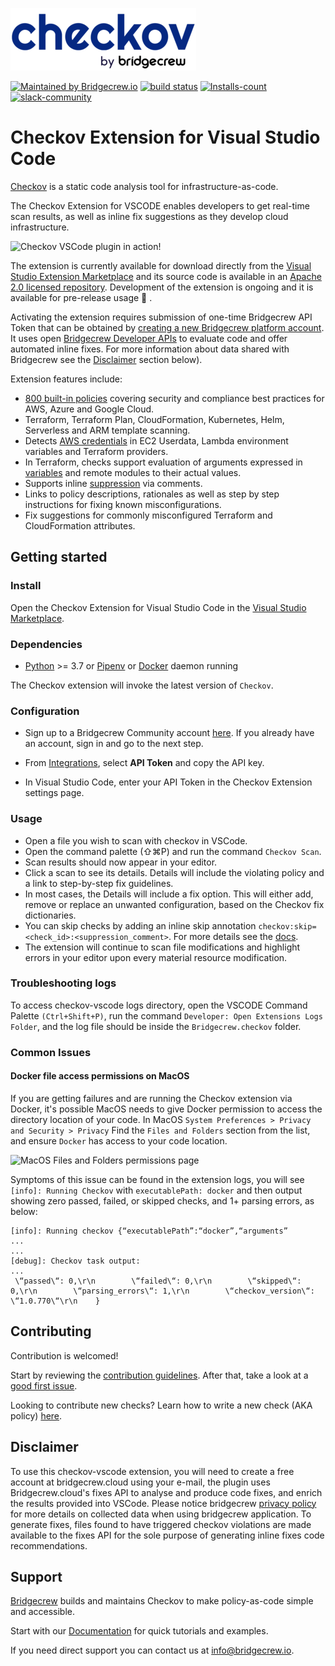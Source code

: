 [![checkov](https://raw.githubusercontent.com/bridgecrewio/checkov/master/docs/web/images/checkov_by_bridgecrew.png)](https://checkov.io)

[![Maintained by Bridgecrew.io](https://img.shields.io/badge/maintained%20by-bridgecrew.io-blueviolet)](https://bridgecrew.io/?utm_source=github&utm_medium=organic_oss&utm_campaign=checkov-vscode)
[![build status](https://github.com/bridgecrewio/checkov-vscode/workflows/build/badge.svg)](https://github.com/bridgecrewio/checkov-vscode/actions?query=workflow%3Abuild)
[![Installs-count](https://vsmarketplacebadge.apphb.com/installs-short/bridgecrew.checkov.svg)](https://marketplace.visualstudio.com/items?itemName=Bridgecrew.checkov)
[![slack-community](https://img.shields.io/badge/Slack-contact%20us-lightgrey.svg?logo=slack)](https://slack.bridgecrew.io/?utm_source=github&utm_medium=organic_oss&utm_campaign=checkov-vscode)

# Checkov Extension for Visual Studio Code

[Checkov](https://github.com/bridgecrewio/checkov) is a static code analysis tool for infrastructure-as-code.

The Checkov Extension for VSCODE enables developers to get real-time scan results, as well as inline fix suggestions as they develop cloud infrastructure.

![Checkov VSCode plugin in action!](./docs/checkov-vscode-demo.gif)

The extension is currently available for download directly from the [Visual Studio Extension Marketplace](https://marketplace.visualstudio.com/items?itemName=Bridgecrew.checkov) and its source code is available in an [Apache 2.0 licensed repository](https://github.com/bridgecrewio/checkov-vscode). Development of the extension is ongoing and it is available for pre-release usage 🚧 .

Activating the extension requires submission of one-time Bridgecrew API Token that can be obtained by [creating a new Bridgecrew platform account](https://docs.bridgecrew.io/docs/get-api-token). It uses open [Bridgecrew Developer APIs](https://docs.bridgecrew.io/reference) to evaluate code and offer automated inline fixes. For more information about data shared with Bridgecrew see the [Disclaimer](#disclaimer) section below).

Extension features include:

* [800 built-in policies](https://github.com/bridgecrewio/checkov/blob/master/docs/3.Scans/resource-scans.md) covering security and compliance best practices for AWS, Azure and Google Cloud.
* Terraform, Terraform Plan, CloudFormation, Kubernetes, Helm, Serverless and ARM template scanning.
* Detects [AWS credentials](https://github.com/bridgecrewio/checkov/blob/master/docs/3.Scans/Credentials%20Scans.md) in EC2 Userdata, Lambda environment variables and Terraform providers.
* In Terraform, checks support evaluation of arguments expressed in [variables](https://github.com/bridgecrewio/checkov/blob/master/docs/2.Concepts/Evaluations.md) and remote modules to their actual values.
* Supports inline [suppression](https://github.com/bridgecrewio/checkov/blob/master/docs/2.Concepts/Suppressions.md) via comments.
* Links to policy descriptions, rationales as well as step by step instructions for fixing known misconfigurations.
* Fix suggestions for commonly misconfigured Terraform and CloudFormation attributes.

## Getting started

### Install

Open the Checkov Extension for Visual Studio Code in the [Visual Studio Marketplace](https://marketplace.visualstudio.com/items?itemName=Bridgecrew.checkov).

### Dependencies

* [Python](https://www.python.org/downloads/) >= 3.7 or [Pipenv](https://docs.pipenv.org/) or [Docker](https://www.docker.com/products/docker-desktop) daemon running

The Checkov extension will invoke the latest version of ```Checkov```.

### Configuration

* Sign up to a Bridgecrew Community account [here](http://bridgecrew.cloud/). If you already have an account, sign in and go to the next step.

* From [Integrations](https://www.bridgecrew.cloud/integrations/api-token), select **API Token** and copy the API key.
* In Visual Studio Code, enter your API Token in the Checkov Extension settings page.

### Usage

* Open a file you wish to scan with checkov in VSCode.
* Open the command palette (⇧⌘P) and run the command `Checkov Scan`.
* Scan results should now appear in your editor.
* Click a scan to see its details. Details will include the violating policy and a link to step-by-step fix guidelines.
* In most cases, the Details will include a fix option. This will either add, remove or replace an unwanted configuration, based on the Checkov fix dictionaries.
* You can skip checks by adding an inline skip annotation ```checkov:skip=<check_id>:<suppression_comment>```. For more details see the [docs](https://github.com/bridgecrewio/checkov/blob/master/docs/2.Concepts/Suppressions.md).
* The extension will continue to scan file modifications and highlight errors in your editor upon every material resource modification.

### Troubleshooting logs

To access checkov-vscode logs directory, open the VSCODE Command Palette `(Ctrl+Shift+P)`, run the command `Developer: Open Extensions Logs Folder`, and the log file should be inside the `Bridgecrew.checkov` folder.

### Common Issues

#### Docker file access permissions on MacOS

If you are getting failures and are running the Checkov extension via Docker, it's possible MacOS needs to give Docker permission to access the directory location of your code.
In MacOS `System Preferences > Privacy and Security > Privacy` Find the `Files and Folders` section from the list, and ensure `Docker` has access to your code location.

![MacOS Files and Folders permissions page](./docs/docker-permissions.png)

Symptoms of this issue can be found in the extension logs, you will see `[info]: Running Checkov` with `executablePath: docker` and then output showing zero passed, failed, or skipped checks, and 1+ parsing errors, as below:

```shell
[info]: Running checkov {“executablePath”:“docker”,“arguments”
...
...
[debug]: Checkov task output:
...
 \“passed\“: 0,\r\n        \“failed\“: 0,\r\n        \“skipped\“: 0,\r\n        \“parsing_errors\“: 1,\r\n        \“checkov_version\“: \“1.0.770\“\r\n    }
```

## Contributing

Contribution is welcomed!

Start by reviewing the [contribution guidelines](https://github.com/bridgecrewio/checkov/blob/master/CONTRIBUTING.md). After that, take a look at a [good first issue](https://github.com/bridgecrewio/checkov/issues?q=is%3Aissue+is%3Aopen+label%3A"good+first+issue").

Looking to contribute new checks? Learn how to write a new check (AKA policy) [here](https://github.com/bridgecrewio/checkov/blob/master/docs/5.Contribution/New-Check.md).

## Disclaimer

To use this checkov-vscode extension, you will need to create a free account at bridgecrew.cloud using your e-mail, the plugin uses Bridgecrew.cloud's fixes API to analyse and produce code fixes, and enrich the results provided into VSCode. Please notice bridgecrew [privacy policy](https://bridgecrew.io/privacy-policy/?utm_source=github&utm_medium=organic_oss&utm_campaign=checkov-vscode) for more details on collected data when using bridgecrew application.
To generate fixes, files found to have triggered checkov violations are made available to the fixes API for the sole purpose of generating inline fixes code recommendations.

## Support

[Bridgecrew](https://bridgecrew.io/?utm_source=github&utm_medium=organic_oss&utm_campaign=checkov-vscode) builds and maintains Checkov to make policy-as-code simple and accessible.

Start with our [Documentation](https://bridgecrewio.github.io/checkov/) for quick tutorials and examples.

If you need direct support you can contact us at [info@bridgecrew.io](mailto:info@bridgecrew.io).
